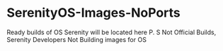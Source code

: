 # SerenityOS-Images-NoPorts
Ready builds of OS Serenity will be located here P. S Not Official Builds, Serenity Developers Not Building images for OS
